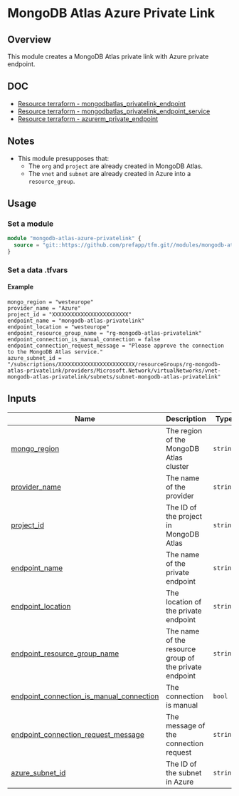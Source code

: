 # MongoDB Atlas Azure Private Link

## Overview

This module creates a MongoDB Atlas private link with Azure private endpoint.

## DOC

- [Resource terraform - mongodbatlas_privatelink_endpoint](https://registry.terraform.io/providers/mongodb/mongodbatlas/1.23.0/docs/resources/privatelink_endpoint)
- [Resource terraform - mongodbatlas_privatelink_endpoint_service](https://registry.terraform.io/providers/mongodb/mongodbatlas/1.23.0/docs/resources/privatelink_endpoint_service)
- [Resource terraform - azurerm_private_endpoint](https://registry.terraform.io/providers/hashicorp/azurerm/4.14.0/docs/resources/private_endpoint)

## Notes

- This module presupposes that:
  - The `org` and `project` are already created in MongoDB Atlas.
  - The `vnet` and `subnet` are already created in Azure into a `resource_group`.

## Usage

### Set a module

```terraform
module "mongodb-atlas-azure-privatelink" {
  source = "git::https://github.com/prefapp/tfm.git//modules/mongodb-atlas-azure-privatelink?ref=<version>"
}
```

### Set a data .tfvars

#### Example

```hcl
mongo_region = "westeurope"
provider_name = "Azure"
project_id = "XXXXXXXXXXXXXXXXXXXXXXXX"
endpoint_name = "mongodb-atlas-privatelink"
endpoint_location = "westeurope"
endpoint_resource_group_name = "rg-mongodb-atlas-privatelink"
endpoint_connection_is_manual_connection = false
endpoint_connection_request_message = "Please approve the connection to the MongoDB Atlas service."
azure_subnet_id = "/subscriptions/XXXXXXXXXXXXXXXXXXXXXXXX/resourceGroups/rg-mongodb-atlas-privatelink/providers/Microsoft.Network/virtualNetworks/vnet-mongodb-atlas-privatelink/subnets/subnet-mongodb-atlas-privatelink"
```

## Inputs

| Name | Description | Type | Default | Required |
|------|-------------|------|---------|:--------:|
| <a name="input_mongo_region"></a> [mongo_region](#input_mongo_region) | The region of the MongoDB Atlas cluster | `string` | n/a | yes |
| <a name="input_provider_name"></a> [provider_name](#input_provider_name) | The name of the provider | `string` | n/a | yes |
| <a name="input_project_id"></a> [project_id](#input_project_id) | The ID of the project in MongoDB Atlas | `string` | n/a | yes |
| <a name="input_endpoint_name"></a> [endpoint_name](#input_endpoint_name) | The name of the private endpoint | `string` | n/a | yes |
| <a name="input_endpoint_location"></a> [endpoint_location](#input_endpoint_location) | The location of the private endpoint | `string` | n/a | yes |
| <a name="input_endpoint_resource_group_name"></a> [endpoint_resource_group_name](#input_endpoint_resource_group_name) | The name of the resource group of the private endpoint | `string` | n/a | yes |
| <a name="input_endpoint_connection_is_manual_connection"></a> [endpoint_connection_is_manual_connection](#input_endpoint_connection_is_manual_connection) | The connection is manual | `bool` | n/a | yes |
| <a name="input_endpoint_connection_request_message"></a> [endpoint_connection_request_message](#input_endpoint_connection_request_message) | The message of the connection request | `string` | n/a | yes |
| <a name="input_azure_subnet_id"></a> [azure_subnet_id](#input_azure_subnet_id) | The ID of the subnet in Azure | `string` | n/a | yes |
